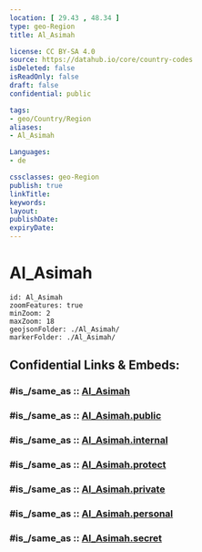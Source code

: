 ```yaml
---
location: [ 29.43 , 48.34 ] 
type: geo-Region
title: Al_Asimah

license: CC BY-SA 4.0
source: https://datahub.io/core/country-codes
isDeleted: false
isReadOnly: false
draft: false
confidential: public

tags:
- geo/Country/Region
aliases:
- Al_Asimah

Languages:
- de

cssclasses: geo-Region
publish: true
linkTitle: 
keywords: 
layout: 
publishDate: 
expiryDate: 
---
```


# Al_Asimah

```leaflet
id: Al_Asimah
zoomFeatures: true 
minZoom: 2 
maxZoom: 18
geojsonFolder: ./Al_Asimah/
markerFolder: ./Al_Asimah/
```


## Confidential Links & Embeds: 

### #is_/same_as :: [Al_Asimah](/_Standards/Earth/Continent/Asia/Asia~West/Kuwait/Governorates~Kuweit/Al_Asimah.md) 

### #is_/same_as :: [Al_Asimah.public](/_public/Earth/Continent/Asia/Asia~West/Kuwait/Governorates~Kuweit/Al_Asimah.public.md) 

### #is_/same_as :: [Al_Asimah.internal](/_internal/Earth/Continent/Asia/Asia~West/Kuwait/Governorates~Kuweit/Al_Asimah.internal.md) 

### #is_/same_as :: [Al_Asimah.protect](/_protect/Earth/Continent/Asia/Asia~West/Kuwait/Governorates~Kuweit/Al_Asimah.protect.md) 

### #is_/same_as :: [Al_Asimah.private](/_private/Earth/Continent/Asia/Asia~West/Kuwait/Governorates~Kuweit/Al_Asimah.private.md) 

### #is_/same_as :: [Al_Asimah.personal](/_personal/Earth/Continent/Asia/Asia~West/Kuwait/Governorates~Kuweit/Al_Asimah.personal.md) 

### #is_/same_as :: [Al_Asimah.secret](/_secret/Earth/Continent/Asia/Asia~West/Kuwait/Governorates~Kuweit/Al_Asimah.secret.md)

